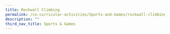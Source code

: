 ```yaml
---
title: Rockwall Climbing
permalink: /co-curricular-activities/Sports-and-Games/rockwall-climbing
description: ""
third_nav_title: Sports & Games
---
```

